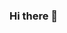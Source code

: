 ### Hi there 👋

<!--
**desardi131/desardi131** is a ✨ _special_ ✨ repository because its `README.md` (this file) appears on your GitHub profile.

Here are some ideas to get you started:

- 🔭 I’m currently working on my car probably 
- 🌱 I’m currently learning python 
- 👯 I’m looking to collaborate on ...
- 🤔 I’m looking for help with vdc pls
- 💬 Ask me about ...
- 📫 How to reach me: desardi131@gmail.com
- 😄 Pronouns: He/him
- ⚡ Fun fact: ...
-->
